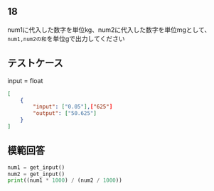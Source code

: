 ## 18

num1に代入した数字を単位kg、num2に代入した数字を単位mgとして、`num1,num2の和`を単位gで出力してください

## テストケース
input = float
```json
[
	{
		"input": ["0.05"],["625"]
		"output": ["50.625"]
	}
]
```

## 模範回答
```python
num1 = get_input()
num2 = get_input()
print((num1 * 1000) / (num2 / 1000))
```